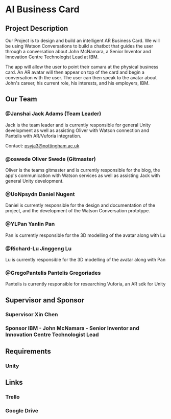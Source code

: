 # AI Business Card

## Project Description
Our Project is to design and build an intelligent AR Business Card. We will be using Watson Conversations to build a chatbot that guides the user through a conversation about John McNamara, a Senior Inventor and Innovation Centre Technologist Lead at IBM.

The app will allow the user to point their camara at the physical business card. An AR avatar will then appear on top of the card and begin a conversation with the user. The user can then speak to the avatar about John's career, his current role, his interests, and his employers, IBM.

## Our Team

### @Janshai Jack Adams (Team Leader)
Jack is the team leader and is currently responsible for general Unity development as well as assisting Oliver with Watson connection and Pantelis with AR/Vuforia integration.

Contact: psyja3@nottingham.ac.uk

### @oswede Oliver Swede (Gitmaster)
Oliver is the teams gitmaster and is currently responsible for the blog, the app's communication with Watson services as well as assisting Jack with general Unity development.

### @UoNpsydn Daniel Nugent
Daniel is currently responsible for the design and documentation of the project, and the development of the Watson Conversation prototype.

### @YLPan Yanlin Pan
Pan is currently responsible for the 3D modelling of the avatar along with Lu

### @Richard-Lu Jinggeng Lu
Lu is currently responsible for the 3D modelling of the avatar along with Pan

### @GregoPantelis Pantelis Gregoriades
Pantelis is currently responsible for researching Vuforia, an AR sdk for Unity

## Supervisor and Sponsor
### Supervisor Xin Chen

### Sponsor IBM - John McNamara - Senior Inventor and Innovation Centre Technologist Lead

## Requirements
### Unity

## Links
### Trello
### Google Drive
